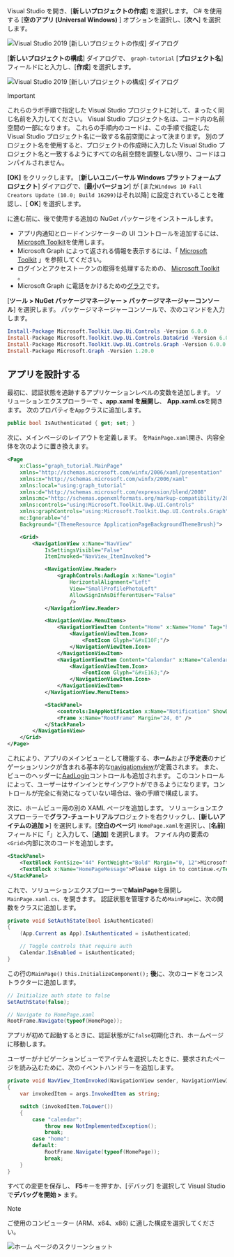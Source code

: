 <!-- markdownlint-disable MD002 MD041 -->

Visual Studio を開き、[**新しいプロジェクトの作成**] を選択します。 C# を使用する [**空のアプリ (Universal Windows)** ] オプションを選択し、[**次へ**] を選択します。

![Visual Studio 2019 [新しいプロジェクトの作成] ダイアログ](./images/vs-create-new-project.png)

[**新しいプロジェクトの構成**] ダイアログで、 `graph-tutorial` [**プロジェクト名**] フィールドにと入力し、[**作成**] を選択します。

![Visual Studio 2019 [新しいプロジェクトの構成] ダイアログ](./images/vs-configure-new-project.png)

> [!IMPORTANT]
> これらのラボ手順で指定した Visual Studio プロジェクトに対して、まったく同じ名前を入力してください。 Visual Studio プロジェクト名は、コード内の名前空間の一部になります。 これらの手順内のコードは、この手順で指定した Visual Studio プロジェクト名に一致する名前空間によって決まります。 別のプロジェクト名を使用すると、プロジェクトの作成時に入力した Visual Studio プロジェクト名と一致するようにすべての名前空間を調整しない限り、コードはコンパイルされません。

**[OK]** をクリックします。 [**新しいユニバーサル Windows プラットフォームプロジェクト**] ダイアログで、[**最小バージョン**] が [また`Windows 10 Fall Creators Update (10.0; Build 16299)`はそれ以降] に設定されていることを確認し、[ **OK**] を選択します。

に進む前に、後で使用する追加の NuGet パッケージをインストールします。

- アプリ内通知とロードインジケーターの UI コントロールを追加するには、 [Microsoft Toolkit](https://www.nuget.org/packages/Microsoft.Toolkit.Uwp.Ui.Controls/)を使用します。
- Microsoft Graph によって返される情報を表示するには、「 [Microsoft Toolkit](https://www.nuget.org/packages/Microsoft.Toolkit.Uwp.Ui.Controls.DataGrid/) 」を参照してください。
- ログインとアクセストークンの取得を処理するための、 [Microsoft Toolkit](https://www.nuget.org/packages/Microsoft.Toolkit.Uwp.Ui.Controls.Graph/) 。
- Microsoft Graph に電話をかけるための[グラフ](https://www.nuget.org/packages/Microsoft.Graph/)です。

[**ツール > NuGet パッケージマネージャー > パッケージマネージャーコンソール**] を選択します。 パッケージマネージャーコンソールで、次のコマンドを入力します。

```Powershell
Install-Package Microsoft.Toolkit.Uwp.Ui.Controls -Version 6.0.0
Install-Package Microsoft.Toolkit.Uwp.Ui.Controls.DataGrid -Version 6.0.0
Install-Package Microsoft.Toolkit.Uwp.Ui.Controls.Graph -Version 6.0.0
Install-Package Microsoft.Graph -Version 1.20.0
```

## <a name="design-the-app"></a>アプリを設計する

最初に、認証状態を追跡するアプリケーションレベルの変数を追加します。 ソリューションエクスプローラーで **、app.xaml を展開し**、 **App.xaml.cs**を開きます。 次のプロパティを`App`クラスに追加します。

```cs
public bool IsAuthenticated { get; set; }
```

次に、メインページのレイアウトを定義します。 を`MainPage.xaml`開き、内容全体を次のように置き換えます。

```xml
<Page
    x:Class="graph_tutorial.MainPage"
    xmlns="http://schemas.microsoft.com/winfx/2006/xaml/presentation"
    xmlns:x="http://schemas.microsoft.com/winfx/2006/xaml"
    xmlns:local="using:graph_tutorial"
    xmlns:d="http://schemas.microsoft.com/expression/blend/2008"
    xmlns:mc="http://schemas.openxmlformats.org/markup-compatibility/2006"
    xmlns:controls="using:Microsoft.Toolkit.Uwp.UI.Controls"
    xmlns:graphControls="using:Microsoft.Toolkit.Uwp.UI.Controls.Graph"
    mc:Ignorable="d"
    Background="{ThemeResource ApplicationPageBackgroundThemeBrush}">

    <Grid>
        <NavigationView x:Name="NavView"
            IsSettingsVisible="False"
            ItemInvoked="NavView_ItemInvoked">

            <NavigationView.Header>
                <graphControls:AadLogin x:Name="Login"
                    HorizontalAlignment="Left"
                    View="SmallProfilePhotoLeft"
                    AllowSignInAsDifferentUser="False"
                    />
            </NavigationView.Header>

            <NavigationView.MenuItems>
                <NavigationViewItem Content="Home" x:Name="Home" Tag="home">
                    <NavigationViewItem.Icon>
                        <FontIcon Glyph="&#xE10F;"/>
                    </NavigationViewItem.Icon>
                </NavigationViewItem>
                <NavigationViewItem Content="Calendar" x:Name="Calendar" Tag="calendar">
                    <NavigationViewItem.Icon>
                        <FontIcon Glyph="&#xE163;"/>
                    </NavigationViewItem.Icon>
                </NavigationViewItem>
            </NavigationView.MenuItems>

            <StackPanel>
                <controls:InAppNotification x:Name="Notification" ShowDismissButton="true" />
                <Frame x:Name="RootFrame" Margin="24, 0" />
            </StackPanel>
        </NavigationView>
    </Grid>
</Page>
```

これにより、アプリのメインビューとして機能する、**ホーム**および**予定表**のナビゲーションリンクが含まれる基本的な[navigationview](https://docs.microsoft.com/uwp/api/windows.ui.xaml.controls.navigationview)が定義されます。 また、ビューのヘッダーに[AadLogin](https://docs.microsoft.com/dotnet/api/microsoft.toolkit.uwp.ui.controls.graph.aadlogin?view=win-comm-toolkit-dotnet-stable)コントロールも追加されます。 このコントロールによって、ユーザーはサインインとサインアウトができるようになります。コントロールが完全に有効になっていない場合は、後の手順で構成します。

次に、ホームビュー用の別の XAML ページを追加します。 ソリューションエクスプローラーで**グラフ-チュートリアル**プロジェクトを右クリックし、[**新しいアイテムの追加 >**] を選択します。[**空白のページ**] `HomePage.xaml`を選択し、[**名前**] フィールドに「」と入力して、[**追加**] を選択します。 ファイル内の要素の`<Grid>`内部に次のコードを追加します。

```xml
<StackPanel>
    <TextBlock FontSize="44" FontWeight="Bold" Margin="0, 12">Microsoft Graph UWP Tutorial</TextBlock>
    <TextBlock x:Name="HomePageMessage">Please sign in to continue.</TextBlock>
</StackPanel>
```

これで、ソリューションエクスプローラーで**MainPage**を展開し`MainPage.xaml.cs`、を開きます。 認証状態を管理するため`MainPage`に、次の関数をクラスに追加します。

```cs
private void SetAuthState(bool isAuthenticated)
{
    (App.Current as App).IsAuthenticated = isAuthenticated;

    // Toggle controls that require auth
    Calendar.IsEnabled = isAuthenticated;
}
```

この行の`MainPage()` `this.InitializeComponent();` **後**に、次のコードをコンストラクターに追加します。

```cs
// Initialize auth state to false
SetAuthState(false);

// Navigate to HomePage.xaml
RootFrame.Navigate(typeof(HomePage));
```

アプリが初めて起動するときに、認証状態がに`false`初期化され、ホームページに移動します。

ユーザーがナビゲーションビューでアイテムを選択したときに、要求されたページを読み込むために、次のイベントハンドラーを追加します。

```cs
private void NavView_ItemInvoked(NavigationView sender, NavigationViewItemInvokedEventArgs args)
{
    var invokedItem = args.InvokedItem as string;

    switch (invokedItem.ToLower())
    {
        case "calendar":
            throw new NotImplementedException();
            break;
        case "home":
        default:
            RootFrame.Navigate(typeof(HomePage));
            break;
    }
}
```

すべての変更を保存し、 **F5**キーを押すか、[デバッグ] を選択して Visual Studio で**デバッグを開始 >** ます。

> [!NOTE]
> ご使用のコンピューター (ARM、x64、x86) に適した構成を選択してください。

![ホーム ページのスクリーンショット](./images/create-app-01.png)
